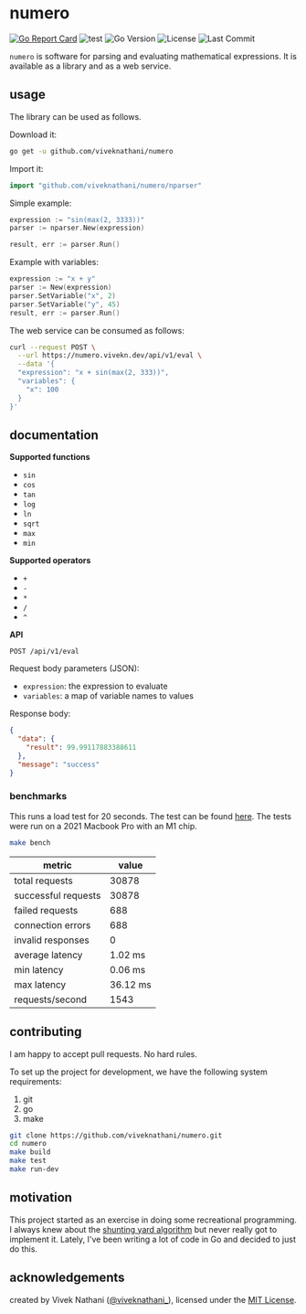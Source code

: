# numero

[![Go Report Card](https://goreportcard.com/badge/github.com/viveknathani/numero)](https://goreportcard.com/report/github.com/viveknathani/numero) ![test](https://github.com/viveknathani/numero/actions/workflows/test.yaml/badge.svg)
![Go Version](https://img.shields.io/github/go-mod/go-version/viveknathani/numero)
![License](https://img.shields.io/github/license/viveknathani/numero)
![Last Commit](https://img.shields.io/github/last-commit/viveknathani/numero)

`numero` is software for parsing and evaluating mathematical expressions. It is available as a library and as a web service.

## usage

The library can be used as follows.


Download it:
```bash
go get -u github.com/viveknathani/numero
```

Import it:
```go
import "github.com/viveknathani/numero/nparser"
``` 

Simple example:
```go
expression := "sin(max(2, 3333))"
parser := nparser.New(expression)

result, err := parser.Run()
```

Example with variables:
```go
expression := "x + y"
parser := New(expression)
parser.SetVariable("x", 2)
parser.SetVariable("y", 45)
result, err := parser.Run()
```

The web service can be consumed as follows:

```bash
curl --request POST \
  --url https://numero.vivekn.dev/api/v1/eval \
  --data '{
  "expression": "x + sin(max(2, 333))",
  "variables": {
    "x": 100
  }
}'
```

## documentation

**Supported functions**

- `sin`
- `cos`
- `tan`
- `log`
- `ln`
- `sqrt`
- `max`
- `min`

**Supported operators**

- `+`
- `-`
- `*`
- `/`
- `^`

**API**

`POST /api/v1/eval`

Request body parameters (JSON):

- `expression`: the expression to evaluate
- `variables`: a map of variable names to values

Response body:

```json
{
  "data": {
    "result": 99.99117883388611
  },
  "message": "success"
}
```

### benchmarks

This runs a load test for 20 seconds. The test can be found [here](./benchmark/main.go). The tests were run on a 2021 Macbook Pro with an M1 chip.

```bash
make bench
```
| metric       | value   |
|---------------|---------|
| total requests| 30878   |
| successful requests| 30878|
| failed requests | 688    |
| connection errors| 688   |
| invalid responses| 0     |
| average latency | 1.02 ms|
| min latency     | 0.06 ms|
| max latency     | 36.12 ms|
| requests/second | 1543|

## contributing

I am happy to accept pull requests. No hard rules.

To set up the project for development, we have the following system requirements:

1. git
2. go
3. make

```bash
git clone https://github.com/viveknathani/numero.git
cd numero
make build
make test
make run-dev
```

## motivation

This project started as an exercise in doing some recreational programming. I always knew about the [shunting yard algorithm](https://en.wikipedia.org/wiki/Shunting_yard_algorithm) but never really got to implement it. Lately, I've been writing a lot of code in Go and decided to just do this.

## acknowledgements

created by Vivek Nathani ([@viveknathani_](https://twitter.com/viveknathani_)), licensed under the [MIT License](./LICENSE).
